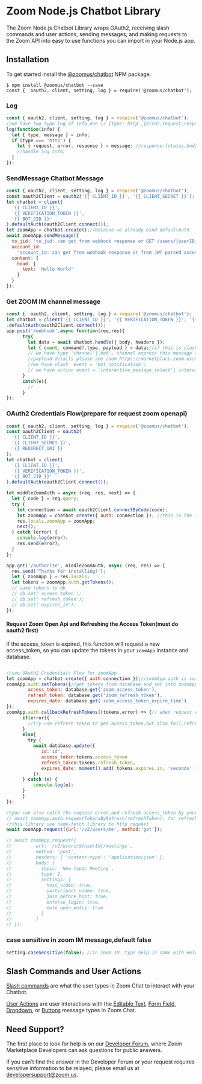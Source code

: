 # Zoom Node.js Chatbot Library

The Zoom Node.js Chatbot Library wraps OAuth2, receiving slash commands and user actions, sending messages, and making requests to the Zoom API into easy to use functions you can import in your Node.js app.

## Installation

To get started install the [@zoomus/chatbot](https://www.npmjs.com/package/@zoomus/chatbot) NPM package.

```
$ npm install @zoomus/chatbot --save
const {  oauth2, client, setting, log } = require('@zoomus/chatbot');
```

### Log

```js
const { oauth2, client, setting, log } = require('@zoomus/chatbot');
//we have two type log of info,one is {type:'http',{error,request,response}},another is {type:'error_notice',message:{error}} this error include http error/webhook data error.
log(function(info) {
  let { type, message } = info;
  if (type === 'http') {
    let { request, error, response } = message; //response:{status,body},request:{body,url,headers,method}
    //handle log info;
  }
});
```

### SendMessage Chatbot Message

```js
const { oauth2, client, setting, log } = require('@zoomus/chatbot');
const oauth2Client = oauth2('{{ CLIENT_ID }}', '{{ CLIENT_SECRET }}');
let chatbot = client(
  '{{ CLIENT_ID }}',
  '{{ VERIFICATION_TOKEN }}',
  '{{ BOT_JID }}'
).defaultAuth(oauth2Client.connect());
let zoomApp = chatbot.create();//because we already bind defaultAuth
await zoomApp.sendMessage({
  to_jid: 'to_jid: can get from webhook response or GET /users/{userID}',
  account_id:
    'account_id: can get from webhook response or from JWT parsed access_token or GET /users/{userID}',
  content: {
    head: {
      text: 'Hello World'
    }
  }
});
```

### Get ZOOM IM channel message

```js
const {  oauth2, client, setting, log } = require('@zoomus/chatbot');
let chatbot = client('{{ CLIENT_ID }}', '{{ VERIFICATION_TOKEN }}', '{{ BOT_JID }}')
.defaultAuth(oauth2Client.connect());
app.post('/webhook',async function(req,res){
      try{
        let data = await chatbot.handle({ body, headers });
        let { event, command?,type, payload } = data;//if this is slash from zoom im,just like /help,command will be help
        // we have type 'channel'|'bot', channel express this message from IM channel,bot express this message from the bot which you installed
        //payload details please see zoom https://marketplace.zoom.us/docs/guides/chatbots/customizing-messages/message-with-dropdown
        //we have slash  event = 'bot_notification';
        // we have action event = 'interactive_message_select'|'interactive_message_actions'|'interactive_message_editable'|'interactive_message_fields_editable'
      }
      catch(e){
        //
      }
});

```

### OAuth2 Credentials Flow(prepare for request zoom openapi)

```js
const { oauth2, client, setting, log } = require('@zoomus/chatbot');
const oauth2Client = oauth2(
  '{{ CLIENT_ID }}',
  '{{ CLIENT_SECRET }}',
  '{{ REDIRECT_URI }}'
);
let chatbot = client(
  '{{ CLIENT_ID }}',
  '{{ VERIFICATION_TOKEN }}',
  '{{ BOT_JID }}'
).defaultAuth(oauth2Client.connect());

let middleZoomAuth = async (req, res, next) => {
  let { code } = req.query;
  try {
    let connection = await oauth2Client.connectByCode(code);
    let zoomApp = chatbot.create({ auth: connection }); //this is the first store tokens,zoomApp have already inject tokens by connection.you can use zoomApp to request zoom openapi
    res.locals.zoomApp = zoomApp;
    next();
  } catch (error) {
    console.log(error);
    res.send(error);
  }
};

app.get('/authorize', middleZoomAuth, async (req, res) => {
  res.send('Thanks for installing!');
  let { zoomApp } = res.locals;
  let tokens = zoomApp.auth.getTokens();
  // save tokens to db
  // db.set('access_token');
  // db.set('refresh_token');
  // db.set('expires_in');
});
```

#### Request Zoom Open Api and Refreshing the Access Token(must do oauth2 first)

If the access_token is expired, this function will request a new access_token, so you can update the tokens in your `zoomApp` instance and database.

```js

//see OAuth2 Credentials Flow for zoomApp
let zoomApp = chatbot.create({ auth:connection });//zoomApp.auth is same with connection variable
zoomApp.auth.setTokens({//get tokens from database and set into zoomApp
        access_token: database.get('zoom_access_token'),
        refresh_token: database.get('zoom_refresh_token'),
        expires_date: database.get('zoom_access_token_expire_time')
});
zoomApp.auth.callbackRefreshTokens((tokens,error) => {// when request v2/users/me fail by accesstoken expired,library will auto use refresh_token for request access_token. After that, this function will be called,you can save new access_token in database. and then will auto call request /v2/users/me again
      if(error){
        //try use refresh token to get access_token,but also fail,refresh token is invalid
      }
      else{
        try {
          await database.update({
             id:'id',
             access_token:tokens.access_token
             refresh_token:tokens.refresh_token,
             expires_date: moment().add( tokens.expires_in, 'seconds' ).format()
          });
      } catch (e) {
          console.log(e);
      }
      }
});

//you can also catch the request error,and refresh access_token by your self.
// await zoomApp.auth.requestTokensByRefresh(refreshToken); for refresh new access_token
//this library use node-fetch library to http request
await zoomApp.request({url:'/v2/users/me', method:'get'});

// await zoomApp.request({
//         url: `/v2/users/${userId}/meetings`,
//         method: 'post',
//         headers: { 'content-type': 'application/json' },
//         body: {
//           topic: `New topic Meeting`,
//           type: 2,
//           settings: {
//             host_video: true,
//             participant_video: true,
//             join_before_host: true,
//             enforce_login: true,
//             mute_upon_entry: true
//           }
//         }
// });

```

### case sensitive in zoom IM message,default false

```js
setting.caseSensitive(false); //in zoom IM ,type help is same with Help
```

## Slash Commands and User Actions

[Slash commands](https://marketplace.zoom.us/docs/guides/chatbots/sending-messages#receive) are what the user types in Zoom Chat to interact with your Chatbot.

[User Actions](https://marketplace.zoom.us/docs/guides/chatbots/sending-messages#user-commands) are user interactions with the [Editable Text](https://marketplace.zoom.us/docs/guides/chatbots/customizing-messages/message-with-editable-text), [Form Field](https://marketplace.zoom.us/docs/guides/chatbots/customizing-messages/message-with-form-field), [Dropdown](https://marketplace.zoom.us/docs/guides/chatbots/customizing-messages/message-with-dropdown), or [Buttons](https://marketplace.zoom.us/docs/guides/chatbots/customizing-messages/message-with-buttons) message types in Zoom Chat.

## Need Support?

The first place to look for help is on our [Developer Forum](https://devforum.zoom.us/), where Zoom Marketplace Developers can ask questions for public answers.

If you can’t find the answer in the Developer Forum or your request requires sensitive information to be relayed, please email us at developersupport@zoom.us.
